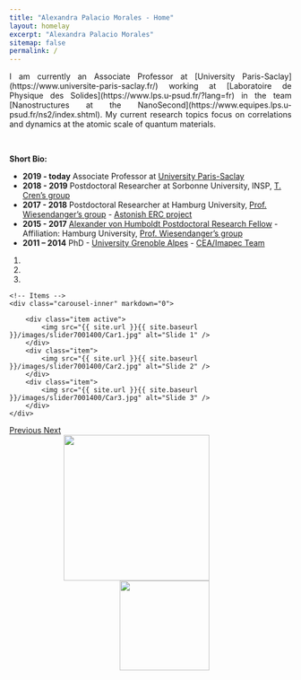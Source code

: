 ```yaml
---
title: "Alexandra Palacio Morales - Home"
layout: homelay
excerpt: "Alexandra Palacio Morales"
sitemap: false
permalink: /
---
```


<p style="text-align: justify">
I am currently an Associate Professor at [University Paris-Saclay](https://www.universite-paris-saclay.fr/) working at [Laboratoire de Physique des Solides](https://www.lps.u-psud.fr/?lang=fr) in the team [Nanostructures at the NanoSecond](https://www.equipes.lps.u-psud.fr/ns2/index.shtml). 
My current research topics focus on correlations and dynamics at the atomic scale of quantum materials.
</p>

<br>

**Short Bio:** 

* **2019 - today** 	Associate Professor at [University Paris-Saclay](https://www.universite-paris-saclay.fr/alexandra-palacio-morales)
* **2018 - 2019**	Postdoctoral Researcher at Sorbonne University, INSP, [T. Cren’s group](http://www.insp.upmc.fr/-Spectroscopie-des-nouveaux-etats-.html?lang=en)
* **2017 - 2018**	Postdoctoral Researcher at Hamburg University, [Prof. Wiesendanger’s group](http://www.nanoscience.de/HTML/index.html) - [Astonish ERC project](http://www.nanoscience.de/astonish/)
* **2015 - 2017**	[Alexander von Humboldt Postdoctoral Research Fellow](https://www.humboldt-foundation.de/) - Affiliation: Hamburg University, [Prof. Wiesendanger’s group](http://www.nanoscience.de/HTML/index.html)
* **2011 – 2014** 	PhD - [University Grenoble Alpes](https://www.univ-grenoble-alpes.fr/) - [CEA/Imapec Team](https://www.pheliqs.fr/en/Imapec)


<div markdown="0" id="carousel" class="carousel slide" data-ride="carousel" data-interval="3000" data-pause="hover" >
    <!-- Menu -->
    <ol class="carousel-indicators">
        <li data-target="#carousel" data-slide-to="0" class="active"></li>
        <li data-target="#carousel" data-slide-to="1"></li>
        <li data-target="#carousel" data-slide-to="2"></li>
    </ol>

    <!-- Items -->
    <div class="carousel-inner" markdown="0">

        <div class="item active">
            <img src="{{ site.url }}{{ site.baseurl }}/images/slider7001400/Car1.jpg" alt="Slide 1" />
        </div>
        <div class="item">
            <img src="{{ site.url }}{{ site.baseurl }}/images/slider7001400/Car2.jpg" alt="Slide 2" />
        </div>
        <div class="item">
            <img src="{{ site.url }}{{ site.baseurl }}/images/slider7001400/Car3.jpg" alt="Slide 3" />
        </div>
    </div>
  <a class="left carousel-control" href="#carousel" role="button" data-slide="prev">
    <span class="glyphicon glyphicon-chevron-left" aria-hidden="true"></span>
    <span class="sr-only">Previous</span>
  </a>
  <a class="right carousel-control" href="#carousel" role="button" data-slide="next">
    <span class="glyphicon glyphicon-chevron-right" aria-hidden="true"></span>
    <span class="sr-only">Next</span>
  </a>
</div>



<center>
<img src="{{ site.url }}{{ site.baseurl }}/images/logopic/Logo_UPS.jpg" style="width: 260px; padding-right:50px"/>
<img src="{{ site.url }}{{ site.baseurl }}/images/logopic/Logo_LPS.jpg" style="width: 160px; padding-left:50px"/>
</center>
